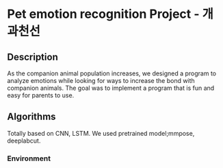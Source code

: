 # Pet emotion recognition Project  - 개과천선

## Description
As the companion animal population increases, we designed a program to analyze emotions while looking for ways to increase the bond with companion animals. The goal was to implement a program that is fun and easy for parents to use.

## Algorithms
Totally based on CNN, LSTM. We used pretrained model;mmpose, deeplabcut.

### Environment
